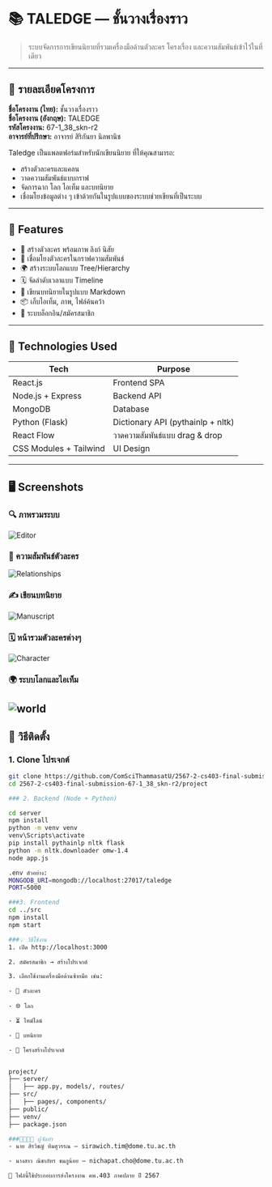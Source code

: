 # 📚 TALEDGE — ชั้นวางเรื่องราว

> ระบบจัดการการเขียนนิยายที่รวมเครื่องมือด้านตัวละคร โครงเรื่อง และความสัมพันธ์เข้าไว้ในที่เดียว

---

## 📖 รายละเอียดโครงการ

**ชื่อโครงงาน (ไทย):** ชั้นวางเรื่องราว  
**ชื่อโครงงาน (อังกฤษ):** TALEDGE  
**รหัสโครงงาน:** 67-1_38_skn-r2  
**อาจารย์ที่ปรึกษา:** อาจารย์ สิริกันยา นิลพานิช  

Taledge เป็นแพลตฟอร์มสำหรับนักเขียนนิยาย ที่ให้คุณสามารถ:

- สร้างตัวละครและแคลน
- วาดความสัมพันธ์แบบกราฟ
- จัดการฉาก โลก ไอเท็ม และบทนิยาย
- เชื่อมโยงข้อมูลต่าง ๆ เข้าด้วยกันในรูปแบบของระบบช่วยเขียนที่เป็นระบบ

---

## 🎯 Features

- 👤 สร้างตัวละคร พร้อมภาพ ลิงก์ นิสัย
- 🧬 เชื่อมโยงตัวละครในกราฟความสัมพันธ์
- 🌍 สร้างระบบโลกแบบ Tree/Hierarchy
- 🗓 จัดลำดับเวลาแบบ Timeline
- 📝 เขียนบทนิยายในรูปแบบ Markdown
- 📦 เก็บไอเท็ม, ภาพ, ไฟล์ค้นคว้า
- 🔐 ระบบล็อกอิน/สมัครสมาชิก

---

## 🧰 Technologies Used

| Tech | Purpose |
|------|--------|
| React.js | Frontend SPA |
| Node.js + Express | Backend API |
| MongoDB | Database |
| Python (Flask) | Dictionary API (pythainlp + nltk) |
| React Flow | วาดความสัมพันธ์แบบ drag & drop |
| CSS Modules + Tailwind | UI Design |

---

## 🖥 Screenshots

### 🔍 ภาพรวมระบบ
![Editor](./screenshots/Editor.png) 

### 🧩 ความสัมพันธ์ตัวละคร
![Relationships](./screenshots/Relationships.png) 

### ✍️ เขียนบทนิยาย
![Manuscript](./screenshots/Manuscript.png) 

### 🗓 หน้ารวมตัวละครต่างๆ 
![Character](./screenshots/Character.png)

### 🌍 ระบบโลกและไอเท็ม
![world](./screenshots/world.png)
---

## 🚀 วิธีติดตั้ง

### 1. Clone โปรเจกต์

```bash
git clone https://github.com/ComSciThammasatU/2567-2-cs403-final-submission-67-1_38_skn-r2.git
cd 2567-2-cs403-final-submission-67-1_38_skn-r2/project

### 2. Backend (Node + Python)

cd server
npm install
python -m venv venv
venv\Scripts\activate
pip install pythainlp nltk flask
python -m nltk.downloader omw-1.4
node app.js

.env ตัวอย่าง:
MONGODB_URI=mongodb://localhost:27017/taledge
PORT=5000

###3. Frontend
cd ../src
npm install
npm start

###💡 วิธีใช้งาน
1. เปิด http://localhost:3000

2. สมัครสมาชิก → สร้างโปรเจกต์

3. เลือกใช้งานเครื่องมือด้านซ้ายมือ เช่น:

- 🧍 ตัวละคร  
    
- 🌐 โลก

- ⏳ ไทม์ไลน์

- 🧾 บทนิยาย

- 📂 โครงสร้างโปรเจกต์


project/
├── server/
│   ├── app.py, models/, routes/
├── src/
│   ├── pages/, components/
├── public/
├── venv/
├── package.json

###👨‍👩‍👧‍👦 ผู้จัดทำ
- นาย สิรวิชญ์ ทิมสุวรรณ — sirawich.tim@dome.tu.ac.th

- นางสาว ณิชาภัทร ชมภูน้อย — nichapat.cho@dome.tu.ac.th

📌 ไฟล์นี้ใช้ประกอบการส่งโครงงาน คพ.403 ภาคปลาย ปี 2567